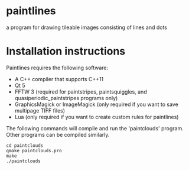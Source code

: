 paintlines
==========

a program for drawing tileable images consisting of lines and dots

Installation instructions
=========================
Paintlines requires the following software:
* A C++ compiler that supports C++11
* Qt 5
* FFTW 3 (required for paintstripes, paintsquiggles, and quasiperiodic_paintstripes programs only)
* GraphicsMagick or ImageMagick (only required if you want to save multipage TIFF files)
* Lua (only required if you want to create custom rules for paintlines)

The following commands will compile and run the 'paintclouds' program.  Other programs can be compiled similarly.
```
cd paintclouds
qmake paintclouds.pro
make
./paintclouds
```

